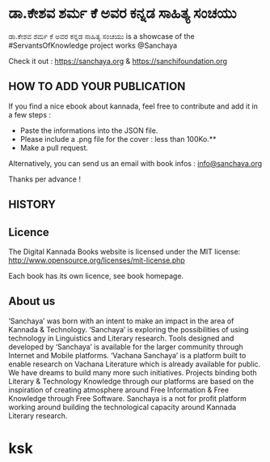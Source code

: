 # ಡಾ.ಕೇಶವ ಶರ್ಮ ಕೆ ಅವರ ಕನ್ನಡ ಸಾಹಿತ್ಯ ಸಂಚಯು

ಡಾ.ಕೇಶವ ಶರ್ಮ ಕೆ ಅವರ ಕನ್ನಡ ಸಾಹಿತ್ಯ ಸಂಚಯು is a showcase of the #ServantsOfKnowledge project works @Sanchaya

Check it out : https://sanchaya.org & https://sanchifoundation.org

## HOW TO ADD YOUR PUBLICATION

If you find a nice ebook about kannada, feel free to contribute and add it in a few steps :

- Paste the informations into the JSON file.
- Please include a .png file for the cover : less than 100Ko.**
- Make a pull request.

Alternatively, you can send us an email with book infos : info@sanchaya.org

Thanks per advance !

## HISTORY


## Licence

The Digital Kannada Books website is licensed under the MIT license: http://www.opensource.org/licenses/mit-license.php

Each book has its own licence, see book homepage.

## About us
‘Sanchaya’ was born with an intent to make an impact in the area of Kannada & Technology. ‘Sanchaya’ is exploring the possibilities of using technology in Linguistics and Literary research. Tools designed and developed by ‘Sanchaya’ is available for the larger community through Internet and Mobile platforms. ‘Vachana Sanchaya’ is a platform built to enable research on Vachana Literature which is already available for public. We have dreams to build many more such initiatives. Projects binding both Literary & Technology Knowledge through our platforms are based on the inspiration of creating atmosphere around Free Information & Free Knowledge through Free Software. Sanchaya is a not for profit platform working around building the technological capacity around Kannada Literary research.
# ksk
